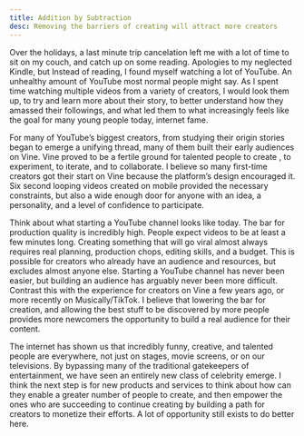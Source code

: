 ```yaml
---
title: Addition by Subtraction
desc: Removing the barriers of creating will attract more creators
---
```


Over the holidays, a last minute trip cancelation left me with a lot of time to sit on my couch, and catch up on some reading. Apologies to my neglected Kindle, but Instead of reading, I found myself watching a lot of YouTube. An unhealthy amount of YouTube most normal people might say. As I spent time watching multiple videos from a variety of creators, I would look them up, to try and learn more about their story, to better understand how they amassed their followings, and what led them to what increasingly feels like the goal for many young people today, internet fame.

For many of YouTube’s biggest creators, from studying their origin stories began to emerge a unifying thread, many of them built their early audiences on Vine. Vine proved to be a fertile ground for talented people to create , to experiment, to iterate, and to collaborate. I believe so many first-time creators got their start on Vine because the platform’s design encouraged it. Six second looping videos created on mobile provided the necessary constraints, but also a wide enough door for anyone with an idea, a personality, and a level of confidence to participate.

Think about what starting a YouTube channel looks like today. The bar for production quality is incredibly high. People expect videos to be at least a few minutes long. Creating something that will go viral almost always requires real planning, production chops, editing skills, and a budget. This is possible for creators who already have an audience and resources, but excludes almost anyone else. Starting a YouTube channel has never been easier, but building an audience has arguably never been more difficult. Contrast this with the experience for creators on Vine a few years ago, or more recently on Musically/TikTok. I believe that lowering the bar for creation, and allowing the best stuff to be discovered by more people provides more newcomers the opportunity to build a real audience for their content.

The internet has shown us that incredibly funny, creative, and talented people are everywhere, not just on stages, movie screens, or on our televisions. By bypassing many of the traditional gatekeepers of entertainment, we have seen an entirely new class of celebrity emerge. I think the next step is for new products and services to think about how can they enable a greater number of people to create, and then empower the ones who are succeeding to continue creating by building a path for creators to monetize their efforts. A lot of opportunity still exists to do better here.
